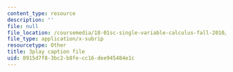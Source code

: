 ```yaml
---
content_type: resource
description: ''
file: null
file_location: /coursemedia/18-01sc-single-variable-calculus-fall-2010/8915d7f83bc2b8fecc16dee945484e1c_Pd2xP5zDsRw.srt
file_type: application/x-subrip
resourcetype: Other
title: 3play caption file
uid: 8915d7f8-3bc2-b8fe-cc16-dee945484e1c
---
```

